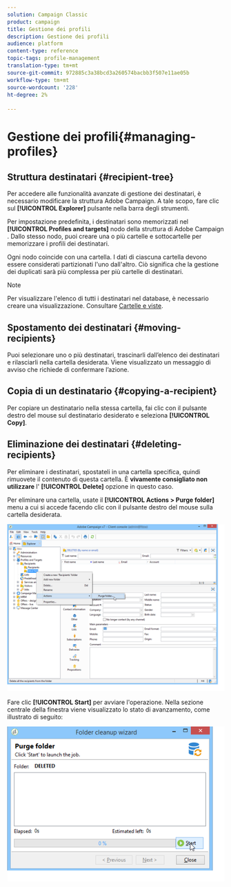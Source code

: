 ```yaml
---
solution: Campaign Classic
product: campaign
title: Gestione dei profili
description: Gestione dei profili
audience: platform
content-type: reference
topic-tags: profile-management
translation-type: tm+mt
source-git-commit: 972885c3a38bcd3a260574bacbb3f507e11ae05b
workflow-type: tm+mt
source-wordcount: '228'
ht-degree: 2%

---
```



# Gestione dei profili{#managing-profiles}

## Struttura destinatari {#recipient-tree}

Per accedere alle funzionalità avanzate di gestione dei destinatari, è necessario modificare la struttura  Adobe Campaign. A tale scopo, fare clic sul **[!UICONTROL Explorer]** pulsante nella barra degli strumenti.

Per impostazione predefinita, i destinatari sono memorizzati nel **[!UICONTROL Profiles and targets]** nodo della struttura di Adobe Campaign . Dallo stesso nodo, puoi creare una o più cartelle e sottocartelle per memorizzare i profili dei destinatari.

Ogni nodo coincide con una cartella. I dati di ciascuna cartella devono essere considerati partizionati l&#39;uno dall&#39;altro. Ciò significa che la gestione dei duplicati sarà più complessa per più cartelle di destinatari.

>[!NOTE]
>
>Per visualizzare l&#39;elenco di tutti i destinatari nel database, è necessario creare una visualizzazione. Consultare [Cartelle e viste](../../platform/using/access-management.md#folders-and-views).

## Spostamento dei destinatari {#moving-recipients}

Puoi selezionare uno o più destinatari, trascinarli dall’elenco dei destinatari e rilasciarli nella cartella desiderata. Viene visualizzato un messaggio di avviso che richiede di confermare l’azione.

## Copia di un destinatario {#copying-a-recipient}

Per copiare un destinatario nella stessa cartella, fai clic con il pulsante destro del mouse sul destinatario desiderato e seleziona **[!UICONTROL Copy]**.

## Eliminazione dei destinatari {#deleting-recipients}

Per eliminare i destinatari, spostateli in una cartella specifica, quindi rimuovete il contenuto di questa cartella. È **vivamente consigliato non utilizzare** l&#39; **[!UICONTROL Delete]** opzione in questo caso.

Per eliminare una cartella, usate il **[!UICONTROL Actions > Purge folder]** menu a cui si accede facendo clic con il pulsante destro del mouse sulla cartella desiderata.

![](assets/s_ncs_user_purge_folder.png)

Fare clic **[!UICONTROL Start]** per avviare l&#39;operazione. Nella sezione centrale della finestra viene visualizzato lo stato di avanzamento, come illustrato di seguito:

![](assets/s_ncs_user_purge_folder_start.png)

